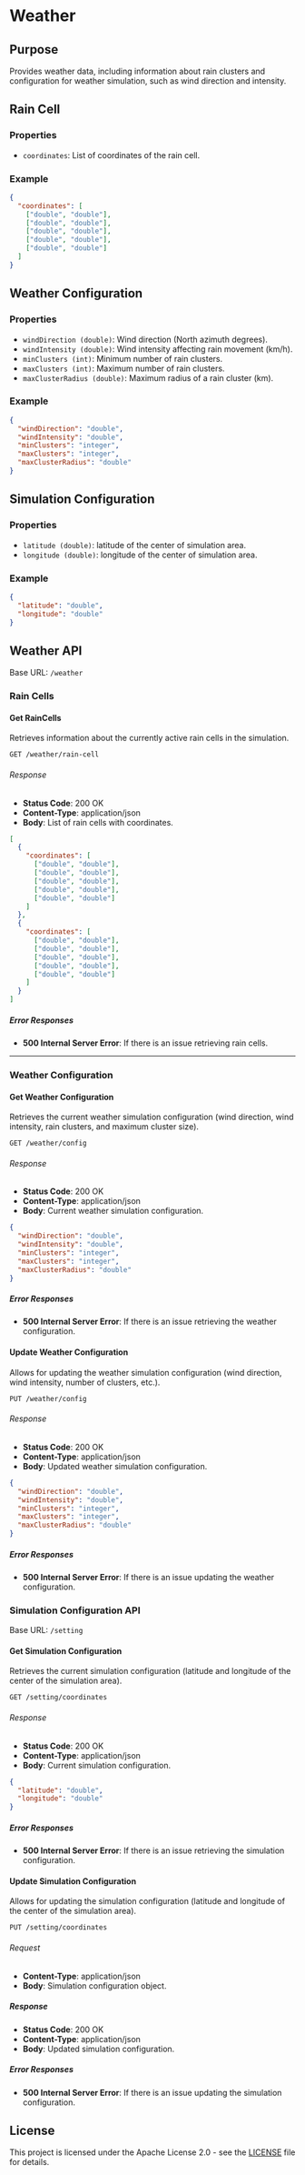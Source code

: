 # Weather

## Purpose

Provides weather data, including information about rain clusters and configuration for weather simulation, such as wind direction and intensity.

## Rain Cell

### Properties
- `coordinates`: List of coordinates of the rain cell.

### Example

```json
{
  "coordinates": [
    ["double", "double"],
    ["double", "double"],
    ["double", "double"],
    ["double", "double"],
    ["double", "double"]
  ]
}
```

## Weather Configuration

### Properties
- `windDirection (double)`: Wind direction (North azimuth degrees).
- `windIntensity (double)`: Wind intensity affecting rain movement (km/h).
- `minClusters (int)`: Minimum number of rain clusters.
- `maxClusters (int)`: Maximum number of rain clusters.
- `maxClusterRadius (double)`: Maximum radius of a rain cluster (km).


### Example

```json
{
  "windDirection": "double",
  "windIntensity": "double",
  "minClusters": "integer",
  "maxClusters": "integer",
  "maxClusterRadius": "double"
}
```

## Simulation Configuration

### Properties
- `latitude (double)`: latitude of the center of simulation area.
- `longitude (double)`: longitude of the center of simulation area.

### Example

```json
{
  "latitude": "double",
  "longitude": "double"
}
```

## Weather API

Base URL: `/weather`

### Rain Cells

#### Get RainCells
Retrieves information about the currently active rain cells in the simulation.

```
GET /weather/rain-cell
```

###### Response
- **Status Code**: 200 OK
- **Content-Type**: application/json
- **Body**: List of rain cells with coordinates.

```json
[
  {
    "coordinates": [
      ["double", "double"],
      ["double", "double"],
      ["double", "double"],
      ["double", "double"],
      ["double", "double"]
    ]
  },
  {
    "coordinates": [
      ["double", "double"],
      ["double", "double"],
      ["double", "double"],
      ["double", "double"],
      ["double", "double"]
    ]
  }
]
```

##### Error Responses
- **500 Internal Server Error**: If there is an issue retrieving rain cells.


---

### Weather Configuration


#### Get Weather Configuration
Retrieves the current weather simulation configuration (wind direction, wind intensity, rain clusters, and maximum cluster size).

```
GET /weather/config
```

###### Response
- **Status Code**: 200 OK
- **Content-Type**: application/json
- **Body**: Current weather simulation configuration.

```json
{
  "windDirection": "double",
  "windIntensity": "double",
  "minClusters": "integer",
  "maxClusters": "integer",
  "maxClusterRadius": "double"
}
```

##### Error Responses
- **500 Internal Server Error**: If there is an issue retrieving the weather configuration.

#### Update Weather Configuration
Allows for updating the weather simulation configuration (wind direction, wind intensity, number of clusters, etc.).

```
PUT /weather/config
```

###### Response
- **Status Code**: 200 OK
- **Content-Type**: application/json
- **Body**: Updated weather simulation configuration.

```json
{
  "windDirection": "double",
  "windIntensity": "double",
  "minClusters": "integer",
  "maxClusters": "integer",
  "maxClusterRadius": "double"
}
```

##### Error Responses
- **500 Internal Server Error**: If there is an issue updating the weather configuration.


### Simulation Configuration API

Base URL: `/setting`

#### Get Simulation Configuration
Retrieves the current simulation configuration (latitude and longitude of the center of the simulation area).

```
GET /setting/coordinates
```

###### Response
- **Status Code**: 200 OK
- **Content-Type**: application/json
- **Body**: Current simulation configuration.

```json
{
  "latitude": "double",
  "longitude": "double"
}
```

##### Error Responses
- **500 Internal Server Error**: If there is an issue retrieving the simulation configuration.

#### Update Simulation Configuration
Allows for updating the simulation configuration (latitude and longitude of the center of the simulation area).

```
PUT /setting/coordinates
```

###### Request
- **Content-Type**: application/json
- **Body**: Simulation configuration object.


##### Response
- **Status Code**: 200 OK
- **Content-Type**: application/json
- **Body**: Updated simulation configuration.

##### Error Responses
- **500 Internal Server Error**: If there is an issue updating the simulation configuration.


## License

This project is licensed under the Apache License 2.0 - see the [LICENSE](LICENSE) file for details.